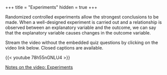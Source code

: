 +++
title = "Experiments"
hidden = true
+++

Randomized controlled experiments allow the strongest conclusions to be made. When a well-designed experiment is carried out and a relationship is observed between an explanatory variable and the outcome, we can say that the explanatory variable causes changes in the outcome variable.

Stream the video without the embedded quiz questions by clicking on the video link below. Closed captions are available.

{{< youtube 78h55nGNLU4 >}}

[Notes on the video: Experiments](../3-3-Experiments.pdf)